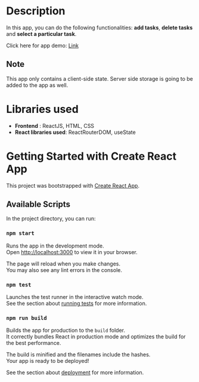 # Description
In this app, you can do the following functionalities: **add tasks**, **delete tasks** and **select a particular task**. 

Click here for app demo: [Link](https://frolicking-torrone-01f68a.netlify.app)


## Note
This app only contains a client-side state. Server side storage is going to be added to the app as well.

# Libraries used
- **Frontend** : ReactJS, HTML, CSS
- **React libraries used**: ReactRouterDOM, useState


# Getting Started with Create React App

This project was bootstrapped with [Create React App](https://github.com/facebook/create-react-app).

## Available Scripts

In the project directory, you can run:

### `npm start`

Runs the app in the development mode.\
Open [http://localhost:3000](http://localhost:3000) to view it in your browser.

The page will reload when you make changes.\
You may also see any lint errors in the console.

### `npm test`

Launches the test runner in the interactive watch mode.\
See the section about [running tests](https://facebook.github.io/create-react-app/docs/running-tests) for more information.

### `npm run build`

Builds the app for production to the `build` folder.\
It correctly bundles React in production mode and optimizes the build for the best performance.

The build is minified and the filenames include the hashes.\
Your app is ready to be deployed!

See the section about [deployment](https://facebook.github.io/create-react-app/docs/deployment) for more information.

